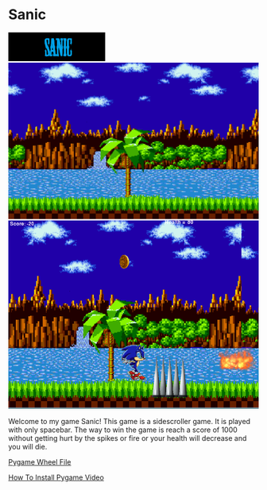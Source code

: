 # Sanic
<img src= "https://github.com/banup1101/Sanic/blob/master/Brandon%20A/sanicimages/title.png">
<img src= "https://github.com/banup1101/Sanic/blob/master/Brandon%20A/sanicimages/sonicofbg.png">
<img src= "https://github.com/banup1101/Sanic/blob/master/Brandon%20A/sanicimages/slidenew.PNG">
<p>
<h8> 
Welcome to my game Sanic! This game is a sidescroller game. It is played with only spacebar. The way to win the game is reach a score of 1000 without getting hurt by the spikes or fire or your health will decrease and you will die.
<!DOCTYPE html>
<html>
<body>

<a href="http://www.lfd.uci.edu/~gohlke/pythonlibs/#pygame" target="_blank">Pygame Wheel File</a> 
</body>
</html>
<a href="https://youtu.be/_GikMdhAhv0" target="_blank"> How To Install Pygame Video</a> 
</body>
</html>

